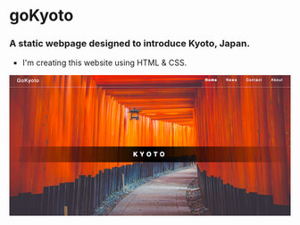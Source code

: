 # goKyoto
### A static webpage designed to introduce Kyoto, Japan.
* I'm creating this website using HTML & CSS.

![Alt text](/goKyoto.png?raw=true "go Kyoto")
